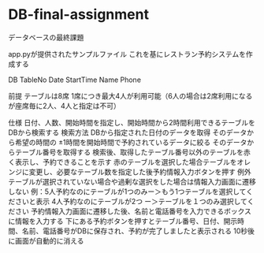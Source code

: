 # DB-final-assignment
データベースの最終課題

app.pyが提供されたサンプルファイル
これを基にレストラン予約システムを作成する

DB
TableNo Date StartTime Name Phone

前提
テーブルは8席
1席につき最大4人が利用可能（6人の場合は2席利用になるが座席毎に2人、4人と指定は不可）

仕様
日付、人数、開始時間を指定し、開始時間から2時間利用できるテーブルをDBから検索する
検索方法
  DBから指定された日付のデータを取得
  そのデータから希望の時間の ±1時間を開始時間で予約されているデータに絞る
  そのデータからテーブル番号を取得する
検索後、取得したテーブル番号以外のテーブルを赤く表示し、予約できることを示す
赤のテーブルを選択した場合テーブルをオレンジに変更し、必要なテーブル数を指定した後予約情報入力ボタンを押す
  例外
テーブルが選択されていない場合や過剰な選択をした場合は情報入力画面に遷移しない
  例：5人予約なのにテーブルが1つのみー＞もう1つテーブルを選択してくださいと表示
      4人予約なのにテーブルが2つ   ー＞テーブルを１つのみ選択してください
予約情報入力画面に遷移した後、名前と電話番号を入力できるボックスに情報を入力する
下にある予約ボタンを押すとテーブル番号、日付、開示時間、名前、電話番号がDBに保存され、予約が完了しましたと表示される
10秒後に画面が自動的に消える
